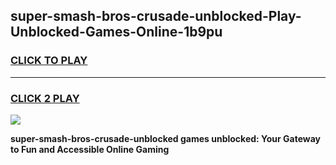 
## super-smash-bros-crusade-unblocked-Play-Unblocked-Games-Online-1b9pu
<h3>
<a href="https://premium76.site?title=super-smash-bros-crusade-unblocked&ref=25A">CLICK TO PLAY</a></h3>
<hr>

<h3>
<a href="https://premium76.site?title=super-smash-bros-crusade-unblocked&ref=25A">CLICK 2 PLAY</a>
  
</h3>

<a href="https://premium76.site?title=super-smash-bros-crusade-unblocked&ref=25A"><img src="https://clearcache.store/games.png"></a>


**super-smash-bros-crusade-unblocked games unblocked: Your Gateway to Fun and Accessible Online Gaming**
